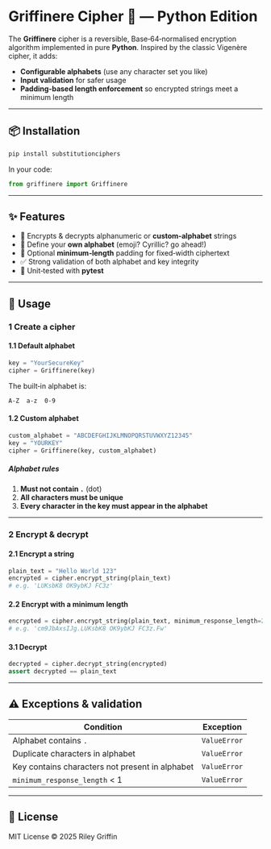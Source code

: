 # Griffinere Cipher 🔐 — Python Edition

The **Griffinere** cipher is a reversible, Base‑64‑normalised encryption algorithm implemented in pure **Python**.
Inspired by the classic Vigenère cipher, it adds:

* **Configurable alphabets** (use any character set you like)
* **Input validation** for safer usage
* **Padding‑based length enforcement** so encrypted strings meet a minimum length

---

## 📦 Installation

```bash
pip install substitutionciphers
```

In your code:

```python
from griffinere import Griffinere
```

---

## ✨ Features

* 🔐 Encrypts & decrypts alphanumeric or **custom‑alphabet** strings
* 🧩 Define your **own alphabet** (emoji? Cyrillic? go ahead!)
* 📏 Optional **minimum‑length** padding for fixed‑width ciphertext
* ✅ Strong validation of both alphabet and key integrity
* 🧪 Unit‑tested with **pytest**

---

## 🧰 Usage

### 1 Create a cipher

#### 1.1 Default alphabet

```python
key = "YourSecureKey"
cipher = Griffinere(key)
```

The built‑in alphabet is:

```
A‑Z  a‑z  0‑9
```

#### 1.2 Custom alphabet

```python
custom_alphabet = "ABCDEFGHIJKLMNOPQRSTUVWXYZ12345"
key = "YOURKEY"
cipher = Griffinere(key, custom_alphabet)
```

##### Alphabet rules

1. **Must not contain `.`** (dot)
2. **All characters must be unique**
3. **Every character in the key must appear in the alphabet**

---

### 2 Encrypt & decrypt

#### 2.1 Encrypt a string

```python
plain_text = "Hello World 123"
encrypted = cipher.encrypt_string(plain_text)
# e.g. 'LUKsbK8 OK9ybKJ FC3z'
```

#### 2.2 Encrypt with a minimum length

```python
encrypted = cipher.encrypt_string(plain_text, minimum_response_length=24)
# e.g. 'cm9JbAxsIJg.LUKsbK8 OK9ybKJ FC3z.Fw'
```

#### 3.1 Decrypt

```python
decrypted = cipher.decrypt_string(encrypted)
assert decrypted == plain_text
```

---

## ⚠️ Exceptions & validation

| Condition                                       | Exception    |
| ----------------------------------------------- | ------------ |
| Alphabet contains `.`                           | `ValueError` |
| Duplicate characters in alphabet                | `ValueError` |
| Key contains characters not present in alphabet | `ValueError` |
| `minimum_response_length` < 1                   | `ValueError` |

---

## 📄 License

MIT License © 2025 Riley Griffin
